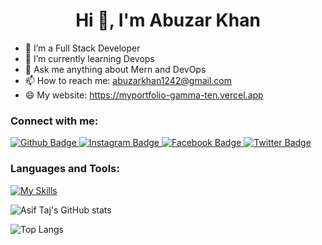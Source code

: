  <h1 align="center">Hi 👋, I'm Abuzar Khan</h1>

- 🔭 I’m a Full Stack Developer
- 🌱 I’m currently learning Devops
- 💬 Ask me anything about Mern and DevOps 
- 📫 How to reach me: abuzarkhan1242@gmail.com
- 😄 My website: https://myportfolio-gamma-ten.vercel.app
  
### Connect with me:
<div id="badges">
  <a href="https://github.com/abuzarkhan1">
    <img src="https://img.shields.io/badge/Github-white?style=for-the-badge&logo=Github&logoColor=black" alt="Github Badge"/>
  </a>
   <a href="https://www.instagram.com/abuzar__khan1/">
    <img src="https://img.shields.io/badge/Instagram-purple?style=for-the-badge&logo=instagram&logoColor=white" alt="Instagram Badge"/>
  </a>
   <a href="https://web.facebook.com/profile.php?id=100012704685656">
    <img src="https://img.shields.io/badge/Facebook-blue?style=for-the-badge&logo=facebook&logoColor=white" alt="Facebook Badge"/>
  </a>
   <a href="https://www.linkedin.com/in/abuzar-khan-147916247/">
    <img src="https://img.shields.io/badge/Linkdin-blue?style=for-the-badge&logo=twitter&logoColor=white" alt="Twitter Badge"/>
  </a>
</div>

### Languages and Tools:
[![My Skills](https://skillicons.dev/icons?i=html,css,bootstrap,tailwindcss,javascript,typescript,react,nodejs,bash,python,express,mongodb,mysql,redis,git,postman,vscode,github,linux,jenkins,docker,kubernetes&perline=5)](https://skillicons.dev)



![Asif Taj's GitHub stats](https://github-readme-stats.vercel.app/api?username=abuzarkhan1&show_icons=true&theme=dark)

![Top Langs](https://github-readme-stats.vercel.app/api/top-langs/?username=abuzarkhan1&theme=dark)


<br>
